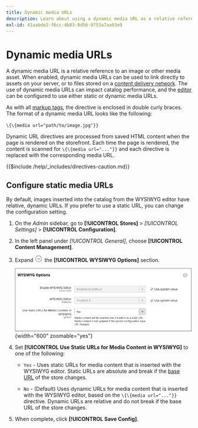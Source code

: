 ```yaml
---
title: Dynamic media URLs
description: Learn about using a dynamic media URL as a relative reference to an image or other media asset.
exl-id: 41aabde2-f6cc-4b83-8d56-9753a7aa93e9
---
```

# Dynamic media URLs

A dynamic media URL is a relative reference to an image or other media asset. When enabled, dynamic media URLs can be used to link directly to assets on your server, or to files stored on a [content delivery network](media-storage-content-delivery-network.md). The use of dynamic media URLs can impact catalog performance, and the [editor](editor.md#configure-the-editor) can be configured to use either static or dynamic media URLs.

As with all [markup tags](../systems/markup-tags.md), the directive is enclosed in double curly braces. The format of a dynamic media URL looks like the following:

`\{\{media url="path/to/image.jpg"}}`

Dynamic URL directives are processed from saved HTML content when the page is rendered on the storefront. Each time the page is rendered, the content is scanned for `\{\{media url="..."}}` and each directive is replaced with the corresponding media URL.

{{$include /help/_includes/directives-caution.md}}

## Configure static media URLs

By default, images inserted into the catalog from the WYSIWYG editor have relative, dynamic URLs. If you prefer to use a static URL, you can change the configuration setting.

1. On the _Admin_ sidebar, go to **[!UICONTROL Stores]** > _[!UICONTROL Settings]_ > **[!UICONTROL Configuration]**.

1. In the left panel under _[!UICONTROL General]_, choose **[!UICONTROL Content Management]**.

1. Expand ![Expansion selector](../assets/icon-display-expand.png) the **[!UICONTROL WYSIWYG Options]** section.

   ![WYSIWYG Options](./assets/content-management-wysiwyg-options.png){width="600" zoomable="yes"}

1. Set **[!UICONTROL Use Static URLs for Media Content in WYSIWYG]** to one of the following:

   - `Yes` - Uses static URLs for media content that is inserted with the WYSIWYG editor. Static URLs are absolute and break if the [base URL](../stores-purchase/store-urls.md) of the store changes.

   - `No` - (Default) Uses dynamic URLs for media content that is inserted with the WYSIWYG editor, based on the `\{\{media url="..."}}` directive. Dynamic URLs are relative and do not break if the base URL of the store changes.

1. When complete, click **[!UICONTROL Save Config]**.
